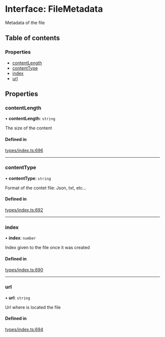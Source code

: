 # Interface: FileMetadata

Metadata of the file

## Table of contents

### Properties

- [contentLength](FileMetadata.md#contentlength)
- [contentType](FileMetadata.md#contenttype)
- [index](FileMetadata.md#index)
- [url](FileMetadata.md#url)

## Properties

### contentLength

• **contentLength**: `string`

The size of the content

#### Defined in

[types/index.ts:696](https://github.com/nevermined-io/components-catalog/blob/89449f9/lib/src/types/index.ts#L696)

___

### contentType

• **contentType**: `string`

Format of the contet file: Json, txt, etc...

#### Defined in

[types/index.ts:692](https://github.com/nevermined-io/components-catalog/blob/89449f9/lib/src/types/index.ts#L692)

___

### index

• **index**: `number`

Index given to the file once it was created

#### Defined in

[types/index.ts:690](https://github.com/nevermined-io/components-catalog/blob/89449f9/lib/src/types/index.ts#L690)

___

### url

• **url**: `string`

Url where is located the file

#### Defined in

[types/index.ts:694](https://github.com/nevermined-io/components-catalog/blob/89449f9/lib/src/types/index.ts#L694)
